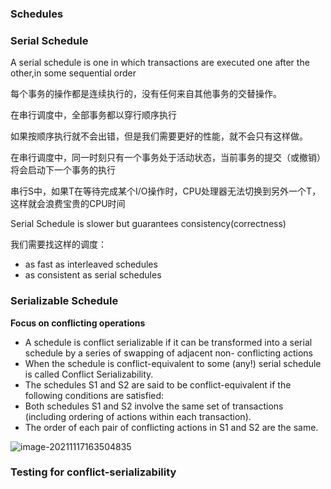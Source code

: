 ### Schedules

### Serial Schedule

 A serial schedule is one in which transactions are executed one after the other,in some sequential order

每个事务的操作都是连续执行的，没有任何来自其他事务的交替操作。

在串行调度中，全部事务都以穿行顺序执行

如果按顺序执行就不会出错，但是我们需要更好的性能，就不会只有这样做。

在串行调度中，同一时刻只有一个事务处于活动状态，当前事务的提交（或撤销）将会启动下一个事务的执行

串行S中，如果T在等待完成某个I/O操作时，CPU处理器无法切换到另外一个T，这样就会浪费宝贵的CPU时间



Serial Schedule is slower but guarantees consistency(correctness)

我们需要找这样的调度：

- as fast as interleaved schedules
- as consistent as serial schedules

### Serializable Schedule

**Focus on conflicting operations**

- A schedule is conflict serializable if it can be transformed into a serial schedule by a series of swapping of adjacent non- conflicting actions 
-  When the schedule is conflict-equivalent to some (any!) serial schedule is called Conflict Serializability. 
-  The schedules S1 and S2 are said to be conflict-equivalent if the following conditions are satisfied: 
  -  Both schedules S1 and S2 involve the same set of transactions (including ordering of actions within each transaction). 
  -  The order of each pair of conflicting actions in S1 and S2 are the same.

![image-20211117163504835](C:\Users\86133\AppData\Roaming\Typora\typora-user-images\image-20211117163504835.png)

### Testing for conflict-serializability

